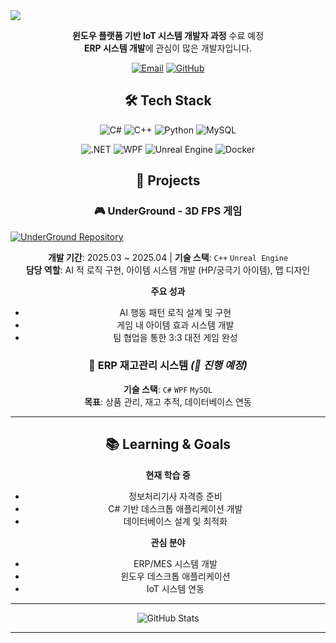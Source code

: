 <img src="https://capsule-render.vercel.app/api?type=waving&height=180&color=0:6E5494,50:8A63B4,100:4B367C&text=DHJJJS&fontColor=ffffff&fontSize=70&animation=twinkling&fontAlignY=35" />

<div align="center">

**윈도우 플랫폼 기반 IoT 시스템 개발자 과정** 수료 예정  
**ERP 시스템 개발**에 관심이 많은 개발자입니다.

[![Email](https://img.shields.io/badge/Email-sjdldi123%40gmail.com-EA4335?style=flat-square&logo=gmail)](mailto:sjdldi123@gmail.com)
[![GitHub](https://img.shields.io/badge/Github-DHJJJS-333333?style=flat-square&logo=github)](https://github.com/DHJJJS)

## 🛠️ Tech Stack

<div align="center">

![C#](https://img.shields.io/badge/C%23-239120?style=for-the-badge&logo=c-sharp&logoColor=white)
![C++](https://img.shields.io/badge/C++-00599C?style=for-the-badge&logo=cplusplus&logoColor=white)
![Python](https://img.shields.io/badge/Python-3776AB?style=for-the-badge&logo=python&logoColor=white)
![MySQL](https://img.shields.io/badge/MySQL-4479A1?style=for-the-badge&logo=mysql&logoColor=white)

![.NET](https://img.shields.io/badge/.NET-512BD4?style=for-the-badge&logo=dotnet&logoColor=white)
![WPF](https://img.shields.io/badge/WPF-0078D6?style=for-the-badge&logo=windows&logoColor=white)
![Unreal Engine](https://img.shields.io/badge/Unreal-0E1128?style=for-the-badge&logo=unreal-engine&logoColor=white)
![Docker](https://img.shields.io/badge/Docker-2496ED?style=for-the-badge&logo=docker&logoColor=white)

## 💼 Projects

### 🎮 UnderGround - 3D FPS 게임
<div align="left">
  <a href="https://github.com/Pknu-IoT-ifteam/UnderGround">
    <img src="https://github-readme-stats.vercel.app/api/pin/?username=Pknu-IoT-ifteam&repo=UnderGround&theme=default&hide_border=true" alt="UnderGround Repository"/>
  </a>
</div>

**개발 기간**: 2025.03 ~ 2025.04 | **기술 스택**: `C++` `Unreal Engine`  
**담당 역할**: AI 적 로직 구현, 아이템 시스템 개발 (HP/궁극기 아이템), 맵 디자인

**주요 성과**
- AI 행동 패턴 로직 설계 및 구현
- 게임 내 아이템 효과 시스템 개발
- 팀 협업을 통한 3:3 대전 게임 완성

### 💼 ERP 재고관리 시스템 *(🚧 진행 예정)*
**기술 스택**: `C#` `WPF` `MySQL`  
**목표**: 상품 관리, 재고 추적, 데이터베이스 연동

---

## 📚 Learning & Goals

**현재 학습 중**
- 정보처리기사 자격증 준비
- C# 기반 데스크톱 애플리케이션 개발
- 데이터베이스 설계 및 최적화

**관심 분야**
- ERP/MES 시스템 개발
- 윈도우 데스크톱 애플리케이션
- IoT 시스템 연동

---

<div align="center">

![GitHub Stats](https://github-readme-stats.vercel.app/api?username=DHJJJS&show_icons=true&theme=default&hide_border=true&custom_title=GitHub%20Stats)

---